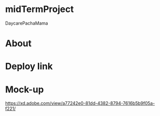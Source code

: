 # midTermProject
DaycarePachaMama

# About

# Deploy link


# Mock-up
https://xd.adobe.com/view/a77242e0-81dd-4382-8794-7616b5b9f05a-f221/
